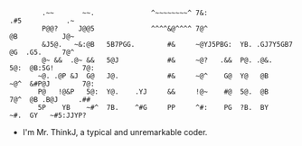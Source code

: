             .~~       ~~.              ^~~~~~~~~^ 7&:                       .#5           .~        
            P@@?     J@@5              ^^^^&@^^^^ 7@^                        @B           J@~       
            &J5@.   ~&:@B   5B7PGG.        #&     ~@YJ5PBG:  YB. .GJ7Y5GB7   @G  .G5.     7@^       
            @~ &&  .@~ &&   5@J            #&     ~@?   .&&  P@. .@&.   5@:  @B:5G!       7@:       
           ~@. .@P &J  G@   J@.            #&     ~@^    G@  Y@   @B    ~@^  &#P@J        7@:       
           P@   !@&P   5@:  Y@.    .YJ     &&     !@~    #@  5@.  @B    7@^  @B .B@J     .##        
           5P    YB    ~#^  7B.    ^#G     PP     ^#:    PG  ?B.  BY    ~#.  GY   ~#5:JJYP?    

- I'm Mr. ThinkJ, a typical and unremarkable coder.

<!---
MrThinkJ/MrThinkJ is a ✨ special ✨ repository because its `README.md` (this file) appears on your GitHub profile.
You can click the Preview link to take a look at your changes.
--->
